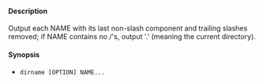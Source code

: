 #### Description

Output each NAME with its last non-slash component and trailing slashes removed; if NAME contains no /'s, output '.' (meaning the current directory).

#### Synopsis

- `dirname [OPTION] NAME...`
